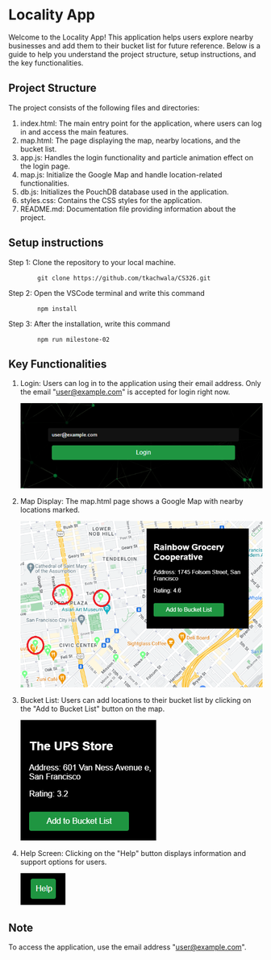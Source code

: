 # Locality App
Welcome to the Locality App! This application helps users explore nearby businesses and add them to their bucket list for future reference. Below is a guide to help you understand the project structure, setup instructions, and the key functionalities.

## Project Structure
The project consists of the following files and directories:

1. index.html: The main entry point for the application, where users can log in and access the main features.
2. map.html: The page displaying the map, nearby locations, and the bucket list.
3. app.js: Handles the login functionality and particle animation effect on the login page.
4. map.js: Initialize the Google Map and handle location-related functionalities.
5. db.js: Initializes the PouchDB database used in the application.
6. styles.css: Contains the CSS styles for the application.
7. README.md: Documentation file providing information about the project.

## Setup instructions
Step 1: Clone the repository to your local machine.

            git clone https://github.com/tkachwala/CS326.git

Step 2: Open the VSCode terminal and write this command

            npm install

Step 3: After the installation, write this command

            npm run milestone-02

## Key Functionalities
1. Login: Users can log in to the application using their email address. Only the email "user@example.com" is accepted for login right now.

   ![Login Page](images\Login-pic.png)

2. Map Display: The map.html page shows a Google Map with nearby locations marked.
   
   ![Map Display](images\map-display.png)

3. Bucket List: Users can add locations to their bucket list by clicking on the "Add to Bucket List" button on the map.

   ![Bucket List Button](images\add-to-bucket-list-pic.png) 

4. Help Screen: Clicking on the "Help" button displays information and support options for users.

   ![Help Button](images\help-button-pic.png)

## Note
To access the application, use the email address "user@example.com".